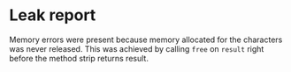 # Leak report

Memory errors were present because memory allocated for the characters was never released. This was achieved by calling `free` on `result` right before the method strip returns result.
